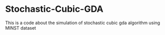# Stochastic-Cubic-GDA
This is a code about the simulation of stochastic cubic gda algorithm using MINST dataset
